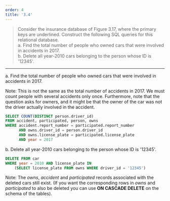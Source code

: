 ```yaml
---
order: 4
title: '3.4'
---
```

> Consider the insurance database of Figure 3.17, where the primary keys
> are underlined. Construct the following SQL queries for this relational database. <br>
> a. Find the total number of people who owned cars that were involved in accidents in 2017. <br>
> b. Delete all year-2010 cars belonging to the person whose ID is '12345'. <br> 

--------------------------------

a. Find the total number of people who owned cars that were involved in accidents in 2017.
<br>

Note: This is not the same as the total number of accidents in 2017. We must count people
with several accidents only once. Furthermore, note that the question asks for owners, 
and it might be that the owner of the car was not the driver actually involved in the 
accident. 

```sql
SELECT COUNT(DISTINCT person.driver_id)
FROM accident, participated, person, owns
WHERE accident.report_number = participated.report_number
      AND owns.driver_id = person.driver_id 
      AND owns.license_plate = participated.license_plate
      AND year = 2017
```

b. Delete all year-2010 cars belonging to the person whose ID is '12345'.

```sql
DELETE FROM car
WHERE year = 2010 AND license_plate IN 
    (SELECT license_plate FROM owns WHERE driver_id = '12345')
```

Note: The _owns_, _accident_ and _participated_ records associated with the 
deleted cars still exist. (If you want the corresponding rows in _owns_ and 
_participated_ to also be deleted you can use **ON CASCADE DELETE** on the schema
of the tables).